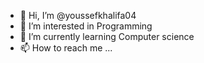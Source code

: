 - 👋 Hi, I’m @youssefkhalifa04
- 👀 I’m interested in Programming 
- 🌱 I’m currently learning Computer science 
- 📫 How to reach me ...

<!---
youssefkhalifa04/youssefkhalifa04 is a ✨ special ✨ repository because its `README.md` (this file) appears on your GitHub profile.
You can click the Preview link to take a look at your changes.
--->
